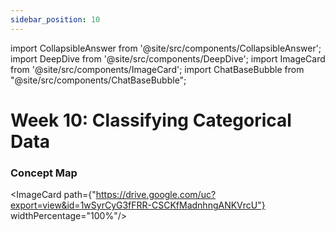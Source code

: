 ```yaml
---
sidebar_position: 10
---
```


import CollapsibleAnswer from '@site/src/components/CollapsibleAnswer';
import DeepDive from '@site/src/components/DeepDive';
import ImageCard from '@site/src/components/ImageCard';
import ChatBaseBubble from "@site/src/components/ChatBaseBubble";

# Week 10: Classifying Categorical Data



<ChatBaseBubble/>

### Concept Map

<ImageCard path={"https://drive.google.com/uc?export=view&id=1wSyrCyG3fFRR-CSCKfMadnhngANKVrcU"} widthPercentage="100%"/>
